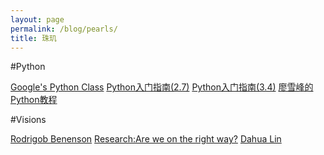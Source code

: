 ```yaml
---
layout: page
permalink: /blog/pearls/
title: 珠玑
---
```

#Python
<div markdown="0">
<a href="https://developers.google.com/edu/python/" class="btn btn-success">Google's Python Class</a>
<a href="http://www.pythondoc.com/pythontutorial27/" class="btn btn-info">Python入门指南(2.7)</a>
<a href="http://www.pythondoc.com/pythontutorial3/index.html" class="btn btn-danger">Python入门指南(3.4)</a>
<a href="http://www.liaoxuefeng.com/wiki/001374738125095c955c1e6d8bb493182103fac9270762a000" class="btn btn-warning">廖雪峰的Python教程</a>
</div>

#Visions
<div markdown="0">
<a href="http://rodrigob.github.io/" class="btn btn-warning">Rodrigob Benenson</a>
<a href="http://www.stat.ucla.edu/~sczhu/research_blog.html" class="btn btn-danger">Research:Are we on the right way?</a>
<a href="http://dahua.me/research.html" class="btn btn-info">Dahua Lin</a>
</div>

